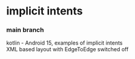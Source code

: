 # implicit intents
### main branch

kotlin - Android 15, examples of implicit intents\
XML based layout with EdgeToEdge switched off

